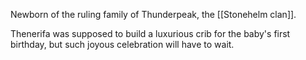 Newborn of the ruling family of Thunderpeak, the [[Stonehelm clan]]. 

Thenerifa was supposed to build a luxurious crib for the baby's first birthday, but such joyous celebration will have to wait.